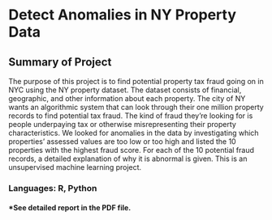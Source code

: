 # Detect Anomalies in NY Property Data

## Summary of Project
The purpose of this project is to find potential property tax fraud going on in NYC using the NY property dataset. The dataset consists of financial, geographic, and other information about each property. The city of NY wants an algorithmic system that can look through their one million property records to find potential tax fraud. The kind of fraud they’re looking for is people underpaying tax or otherwise misrepresenting their property characteristics. We looked for anomalies in the data by investigating which properties’ assessed values are too low or too high and listed the 10 properties with the highest fraud score. For each of the 10 potential fraud records, a detailed explanation of why it is abnormal is given. This is an unsupervised machine learning project.

### Languages: R, Python

#### *See detailed report in the PDF file.
